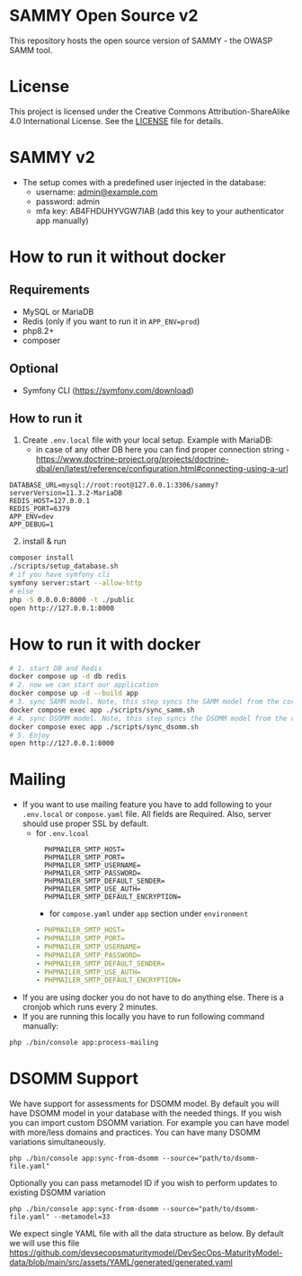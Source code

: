# SAMMY Open Source v2

This repository hosts the open source version of SAMMY - the OWASP SAMM tool.

# License

This project is licensed under the Creative Commons Attribution-ShareAlike 4.0 International License. See the [LICENSE](LICENSE) file for details.

# SAMMY v2

* The setup comes with a predefined user injected in the database:
    - username: admin@example.com
    - password: admin
    - mfa key: AB4FHDUHYVGW7IAB (add this key to your authenticator app manually)

# How to run it without docker

## Requirements

* MySQL or MariaDB
* Redis (only if you want to run it in `APP_ENV=prod`)
* php8.2+
* composer

## Optional

* Symfony CLI (https://symfony.com/download)

## How to run it

1. Create `.env.local` file with your local setup. Example with MariaDB:
    - in case of any other DB here you can find proper connection
      string - https://www.doctrine-project.org/projects/doctrine-dbal/en/latest/reference/configuration.html#connecting-using-a-url

```dotenv
DATABASE_URL=mysql://root:root@127.0.0.1:3306/sammy?serverVersion=11.3.2-MariaDB
REDIS_HOST=127.0.0.1
REDIS_PORT=6379
APP_ENV=dev
APP_DEBUG=1
```

2. install & run

```bash
composer install
./scripts/setup_database.sh
# if you have symfony cli
symfony server:start --allow-http
# else
php -S 0.0.0.0:8000 -t ./public
open http://127.0.0.1:8000
```

# How to run it with docker

```bash
# 1. start DB and Redis
docker compose up -d db redis
# 2. now we can start our application
docker compose up -d --build app
# 3. sync SAMM model. Note, this step syncs the SAMM model from the core GitHub repo. You only have to run this the very first time and upon every SAMM model update.
docker compose exec app ./scripts/sync_samm.sh
# 4. sync DSOMM model. Note, this step syncs the DSOMM model from the core GitHub repo. You only have to run this the very first time and upon every DSOMM model update.
docker compose exec app ./scripts/sync_dsomm.sh
# 5. Enjoy
open http://127.0.0.1:8000
```

# Mailing

* If you want to use mailing feature you have to add following to your `.env.local` or `compose.yaml` file. All fields are Required. Also, server
  should use proper SSL by default.
    - for `.env.lcoal`
      ```dotenv
        PHPMAILER_SMTP_HOST=
        PHPMAILER_SMTP_PORT=
        PHPMAILER_SMTP_USERNAME=
        PHPMAILER_SMTP_PASSWORD=
        PHPMAILER_SMTP_DEFAULT_SENDER=
        PHPMAILER_SMTP_USE_AUTH=
        PHPMAILER_SMTP_DEFAULT_ENCRYPTION=
      ```
        - for `compose.yaml` under `app` section under `environment`
      ```yaml
      - PHPMAILER_SMTP_HOST=
      - PHPMAILER_SMTP_PORT=
      - PHPMAILER_SMTP_USERNAME=
      - PHPMAILER_SMTP_PASSWORD=
      - PHPMAILER_SMTP_DEFAULT_SENDER=
      - PHPMAILER_SMTP_USE_AUTH=
      - PHPMAILER_SMTP_DEFAULT_ENCRYPTION=
      ```
* If you are using docker you do not have to do anything else. There is a cronjob which runs every 2 minutes.
* If you are running this locally you have to run following command manually:

```bash
php ./bin/console app:process-mailing
```

# DSOMM Support
We have support for assessments for DSOMM model. By default you will have DSOMM model in your database with the needed things. If you wish you can import custom DSOMM variation. For example you can have model with more/less domains and practices. You can have many DSOMM variations simultaneously. 
````
php ./bin/console app:sync-from-dsomm --source="path/to/dsomm-file.yaml"
````
Optionally you can pass metamodel ID if you wish to perform updates to existing DSOMM variation
````
php ./bin/console app:sync-from-dsomm --source="path/to/dsomm-file.yaml" --metamodel=33
````

We expect single YAML file with all the data structure as below. By default we will use this file
https://github.com/devsecopsmaturitymodel/DevSecOps-MaturityModel-data/blob/main/src/assets/YAML/generated/generated.yaml